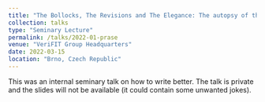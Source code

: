 ```yaml
---
title: "The Bollocks, The Revisions and The Elegance: The autopsy of the modern (technical) writing"
collection: talks
type: "Seminary Lecture"
permalink: /talks/2022-01-prase
venue: "VeriFIT Group Headquarters"
date: 2022-03-15
location: "Brno, Czech Republic"
---
```


This was an internal seminary talk on how to write better. The talk is private and the slides will
not be available (it could contain some unwanted jokes).

